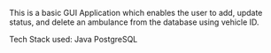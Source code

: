 This is a basic GUI Application which enables the user to add, update status, and delete an ambulance from the database using vehicle ID.

Tech Stack used: Java PostgreSQL
